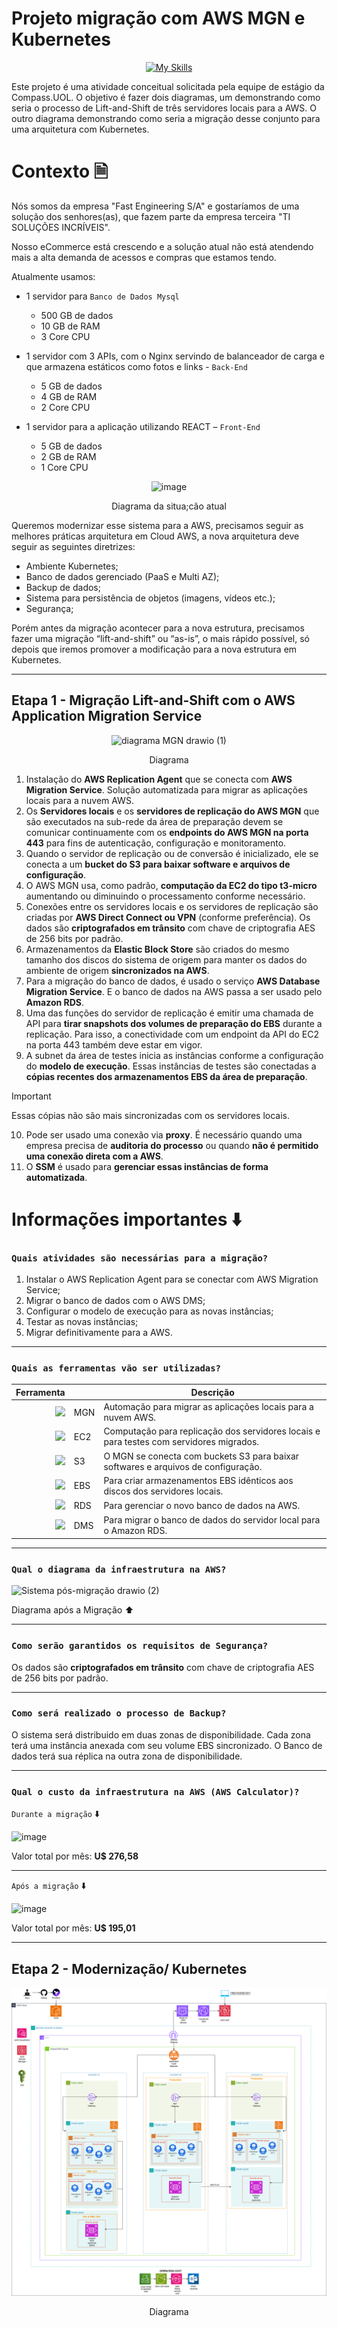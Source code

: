 # Projeto migração com AWS MGN e Kubernetes

<div align="center">

[![My Skills](https://skillicons.dev/icons?i=aws,kubernetes)](https://skillicons.dev)

</div>

Este projeto é uma atividade conceitual solicitada pela equipe de estágio da Compass.UOL. O objetivo é fazer dois diagramas, um demonstrando como seria o processo de Lift-and-Shift de três servidores locais para a AWS. O outro diagrama demonstrando como seria a migração desse conjunto para uma arquitetura com Kubernetes.

# Contexto 🗎

Nós somos da empresa "Fast Engineering S/A" e gostaríamos de uma solução dos senhores(as), que fazem parte da empresa terceira "TI SOLUÇÕES INCRÍVEIS".

Nosso eCommerce está crescendo e a solução atual não está atendendo mais a alta demanda de acessos e compras que estamos tendo.

Atualmente usamos:

- 1 servidor para `Banco de Dados Mysql`

  - 500 GB de dados
  - 10 GB de RAM
  - 3 Core CPU

- 1 servidor com 3 APIs, com o Nginx servindo de balanceador de carga e que armazena estáticos como fotos e links - `Back-End`

  - 5 GB de dados
  - 4 GB de RAM
  - 2 Core CPU

- 1 servidor para a aplicação utilizando REACT – `Front-End`
  - 5 GB de dados
  - 2 GB de RAM
  - 1 Core CPU

<div align="center">

![image](https://github.com/user-attachments/assets/aed6046f-9050-4a13-8b6b-cad808b385ce)

<p>Diagrama da situa;cão atual</p>

</div>

Queremos modernizar esse sistema para a AWS, precisamos seguir as melhores práticas arquitetura em Cloud AWS, a nova arquitetura deve seguir as seguintes diretrizes:

- Ambiente Kubernetes;
- Banco de dados gerenciado (PaaS e Multi AZ);
- Backup de dados;
- Sistema para persistência de objetos (imagens, vídeos etc.);
- Segurança;

Porém antes da migração acontecer para a nova estrutura, precisamos fazer uma migração “lift-and-shift” ou “as-is”, o mais rápido possível, só depois que iremos promover a modificação para a nova estrutura em Kubernetes.

---

## Etapa 1 - Migração Lift-and-Shift com o AWS Application Migration Service

<div align="center">

![diagrama MGN drawio (1)](https://github.com/user-attachments/assets/a098cb0f-3724-43ea-83b3-0ab30e94fb4f)

Diagrama

</div>

1. Instalação do **AWS Replication Agent** que se conecta com **AWS Migration Service**. Solução automatizada para migrar as aplicações locais para a nuvem AWS.
2. Os **Servidores locais** e os **servidores de replicação do AWS MGN** que são executados na sub-rede da área de preparação devem se comunicar continuamente com os **endpoints do AWS MGN na porta 443** para fins de autenticação, configuração e monitoramento.
3. Quando o servidor de replicação ou de conversão é inicializado, ele se conecta a um **bucket do S3 para baixar software e arquivos de configuração**.
4. O AWS MGN usa, como padrão, **computação da EC2 do tipo t3-micro** aumentando ou diminuindo o processamento conforme necessário.
5. Conexões entre os servidores locais e os servidores de replicação são criadas por **AWS Direct Connect ou VPN** (conforme preferência). Os dados são **criptografados em trânsito** com chave de criptografia AES de 256 bits por padrão.
6. Armazenamentos da **Elastic Block Store** são criados do mesmo tamanho dos discos do sistema de origem para manter os dados do ambiente de origem **sincronizados na AWS**.
7. Para a migração do banco de dados, é usado o serviço **AWS Database Migration Service**. E o banco de dados na AWS passa a ser usado pelo **Amazon RDS**.
8. Uma das funções do servidor de replicação é emitir uma chamada de API para **tirar snapshots dos volumes de preparação do EBS** durante a replicação. Para isso, a conectividade com um endpoint da API do EC2 na porta 443 também deve estar em vigor.
9. A subnet da área de testes inicia as instâncias conforme a configuração do **modelo de execução**. Essas instâncias de testes são conectadas a **cópias recentes dos armazenamentos EBS da área de preparação**.

> [!important]
> Essas cópias não são mais sincronizadas com os servidores locais.

10. Pode ser usado uma conexão via **proxy**. É necessário quando uma empresa precisa de **auditoria do processo** ou quando **não é permitido uma conexão direta com a AWS**.
11. O **SSM** é usado para **gerenciar essas instâncias de forma automatizada**.

# Informações importantes ⬇️

### `Quais atividades são necessárias para a migração?`

1. Instalar o AWS Replication Agent para se conectar com AWS Migration Service;
2. Migrar o banco de dados com o AWS DMS;
3. Configurar o modelo de execução para as novas instâncias;
4. Testar as novas instâncias;
5. Migrar definitivamente para a AWS.

---

### `Quais as ferramentas vão ser utilizadas?`

|                                                                                                                                                                        Ferramenta |     | Descrição                                                                               |
| --------------------------------------------------------------------------------------------------------------------------------------------------------------------------------: | :-- | --------------------------------------------------------------------------------------- |
| <img src="https://cloud-icons.onemodel.app/aws/Architecture-Service-Icons_01312023/Arch_Migration-Transfer/64/Arch_AWS-Application-Migration-Service_64@5x.png" width="50"></img> | MGN | Automação para migrar as aplicações locais para a nuvem AWS.                            |
|                                                         <img src="https://encrypted-tbn0.gstatic.com/images?q=tbn:ANd9GcRULf2JOHbvkPux8pEzQrkH70TVSpfgRMzgQA&s" width="50"></img> | EC2 | Computação para replicação dos servidores locais e para testes com servidores migrados. |
|                                                                           <img src="https://cdn.worldvectorlogo.com/logos/amazon-s3-simple-storage-service.svg" width="50"></img> | S3  | O MGN se conecta com buckets S3 para baixar softwares e arquivos de configuração.       |
|                                                                               <img src="https://cdn.worldvectorlogo.com/logos/amazon-elastic-block-store-1.svg" width="50"></img> | EBS | Para criar armazenamentos EBS idênticos aos discos dos servidores locais.               |
|                 <img src="https://encrypted-tbn0.gstatic.com/images?q=tbn:ANd9GcQ7L7fI-Ozxh2ni9T2E7rgX_CU-VNMOpoXfwpIxYIaifUcJL_NQ0ZJi8mGHWNRdiFXmres&usqp=CAU" width="50"></img> | RDS | Para gerenciar o novo banco de dados na AWS.                                            |
|              <img src="https://cloud-icons.onemodel.app/aws/Architecture-Service-Icons_01312023/Arch_Database/64/Arch_AWS-Database-Migration-Service_64@5x.png" width="50"></img> | DMS | Para migrar o banco de dados do servidor local para o Amazon RDS.                       |

---

### `Qual o diagrama da infraestrutura na AWS?`

![Sistema pós-migração drawio (2)](https://github.com/user-attachments/assets/41208896-6f92-499f-b856-1f299e9a71a6)

Diagrama após a Migração ⬆️

---

### `Como serão garantidos os requisitos de Segurança?`

Os dados são **criptografados em trânsito** com chave de criptografia AES de 256 bits por padrão.

---

### `Como será realizado o processo de Backup?`

O sistema será distribuido em duas zonas de disponibilidade. Cada zona terá uma instância anexada com seu volume EBS sincronizado. O Banco de dados terá sua réplica na outra zona de disponibilidade.

---

### `Qual o custo da infraestrutura na AWS (AWS Calculator)?`

`Durante a migração` ⬇️

![image](https://github.com/user-attachments/assets/fbe48cd3-0d24-4556-b0ca-398be3d7786c)

Valor total por mês: **U$ 276,58**

---

`Após a migração` ⬇️

![image](https://github.com/user-attachments/assets/15d060b0-ea60-4244-bed9-66afd7e5cbb1)

Valor total por mês: **U$ 195,01**

---

## Etapa 2 - Modernização/ Kubernetes

<div align="center">

![diagrama MGN drawio (1)](diagrama-etapa-2.png)

Diagrama

</div>
